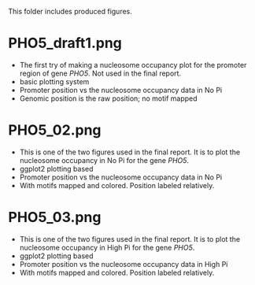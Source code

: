 This folder includes produced figures. 

# PHO5_draft1.png
- The first try of making a nucleosome occupancy plot for the promoter region of gene *PHO5*. Not used in the final report.
- basic plotting system
- Promoter position vs the nucleosome occupancy data in No Pi
- Genomic position is the raw position; no motif mapped

# PHO5_02.png
- This is one of the two figures used in the final report. It is to plot the nucleosome occupancy in No Pi for the gene *PHO5*. 
- ggplot2 plotting based
- Promoter position vs the nucleosome occupancy data in No Pi
- With motifs mapped and colored. Position labeled relatively.


# PHO5_03.png
- This is one of the two figures used in the final report. It is to plot the nucleosome occupancy in High Pi for the gene *PHO5*. 
- ggplot2 plotting based
- Promoter position vs the nucleosome occupancy data in High Pi
- With motifs mapped and colored. Position labeled relatively.
